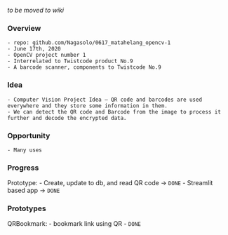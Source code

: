*to be moved to wiki*

### Overview
    - repo: github.com/Nagasolo/0617_matahelang_opencv-1
    - June 17th, 2020
    - OpenCV project number 1
    - Interrelated to Twistcode product No.9
    - A barcode scanner, components to Twistcode No.9

### Idea
    - Computer Vision Project Idea – QR code and barcodes are used everywhere and they store some information in them. 
    - We can detect the QR code and Barcode from the image to process it further and decode the encrypted data.

### Opportunity
    - Many uses

### Progress
Prototype:
    - Create, update to db, and read QR code -> `DONE`
    - Streamlit based app -> `DONE`

### Prototypes
QRBookmark:
    - bookmark link using QR - `DONE`
